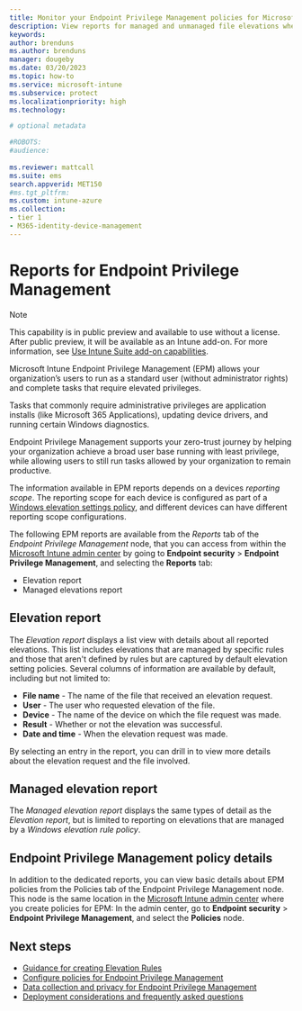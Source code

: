 ```yaml
---
title: Monitor your Endpoint Privilege Management policies for Microsoft Intune
description: View reports for managed and unmanaged file elevations when you use Endpoint Privilege Management for Microsoft Intune.
keywords:
author: brenduns
ms.author: brenduns
manager: dougeby
ms.date: 03/20/2023
ms.topic: how-to
ms.service: microsoft-intune
ms.subservice: protect
ms.localizationpriority: high
ms.technology:

# optional metadata

#ROBOTS:
#audience:
 
ms.reviewer: mattcall
ms.suite: ems
search.appverid: MET150
#ms.tgt_pltfrm:
ms.custom: intune-azure
ms.collection:
- tier 1
- M365-identity-device-management
---
```


# Reports for Endpoint Privilege Management 

<!-- [!INCLUDE [intune-add-on-note](../includes/intune-add-on-note.md)] -->

> [!NOTE]  
> This capability is in public preview and available to use without a license. After public preview, it will be available as an Intune add-on. For more information, see [Use Intune Suite add-on capabilities](../fundamentals/intune-add-ons.md).

Microsoft Intune Endpoint Privilege Management (EPM) allows your organization’s users to run as a standard user (without administrator rights) and complete tasks that require elevated privileges.

Tasks that commonly require administrative privileges are application installs (like Microsoft 365 Applications), updating device drivers, and running certain Windows diagnostics.

Endpoint Privilege Management supports your zero-trust journey by helping your organization achieve a broad user base running with least privilege, while allowing users to still run tasks allowed by your organization to remain productive.

The information available in EPM reports depends on a devices *reporting scope*. The reporting scope for each device is configured as part of a [Windows elevation settings policy](../protect/epm-policies.md#windows-elevation-settings-policy), and different devices can have different reporting scope configurations.

The following EPM reports are available from the *Reports* tab of the *Endpoint Privilege Management* node, that you can access from within the [Microsoft Intune admin center](https://go.microsoft.com/fwlink/?linkid=2109431) by going to **Endpoint security** > **Endpoint Privilege Management**, and selecting the **Reports** tab:

- Elevation report
- Managed elevations report

## Elevation report

The *Elevation report* displays a list view with details about all reported elevations. This list includes elevations that are managed by specific rules and those that aren't defined by rules but are captured by default elevation setting policies. Several columns of information are available by default, including but not limited to: 

- **File name** - The name of the file that received an elevation request.
- **User** - The user who requested elevation of the file.
- **Device** - The name of the device on which the file request was made.
- **Result** - Whether or not the elevation was successful.
- **Date and time** - When the elevation request was made.

By selecting an entry in the report, you can drill in to view more details about the elevation request and the file involved.

## Managed elevation report

The *Managed elevation report* displays the same types of detail as the *Elevation report*, but is limited to reporting on elevations that are managed by a *Windows elevation rule policy*.

## Endpoint Privilege Management policy details

In addition to the dedicated reports, you can view basic details about EPM policies from the Policies tab of the Endpoint Privilege Management node.  This node is the same location in the [Microsoft Intune admin center](https://go.microsoft.com/fwlink/?linkid=2109431) where you create policies for EPM: In the  admin center, go to **Endpoint security** > **Endpoint Privilege Management**, and select the **Policies** node.

## Next steps

- [Guidance for creating Elevation Rules](../protect/epm-guidance-for-creating-rules.md)
- [Configure policies for Endpoint Privilege Management](../protect/epm-policies.md)
- [Data collection and privacy for Endpoint Privilege Management](../protect/epm-data-collection.md)
- [Deployment considerations and frequently asked questions](../protect/epm-deployment-considerations-ki.md)
